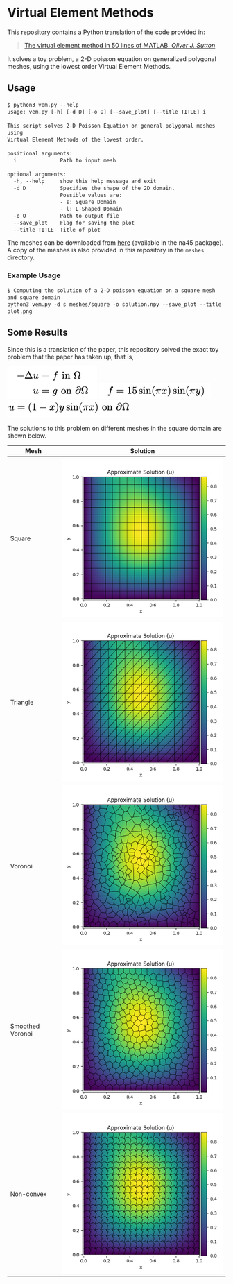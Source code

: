# Virtual Element Methods

This repository contains a Python translation of the code provided in:

>[The virtual element method in 50 lines of MATLAB. *Oliver J. Sutton*](https://dl.acm.org/doi/10.1007/s11075-016-0235-3)

It solves a toy problem, a 2-D poisson equation on generalized polygonal meshes, using the lowest order Virtual Element Methods.


## Usage

```
$ python3 vem.py --help
usage: vem.py [-h] [-d D] [-o O] [--save_plot] [--title TITLE] i

This script solves 2-D Poisson Equation on general polygonal meshes using
Virtual Element Methods of the lowest order.

positional arguments:
  i              Path to input mesh

optional arguments:
  -h, --help     show this help message and exit
  -d D           Specifies the shape of the 2D domain.
                 Possible values are:
                 - s: Square Domain
                 - l: L-Shaped Domain
  -o O           Path to output file
  --save_plot    Flag for saving the plot
  --title TITLE  Title of plot
```

The meshes can be downloaded from [here](http://www.netlib.org/numeralgo/) (available in the na45 package). A copy of the meshes is also provided in this repository in the `meshes` directory.


### Example Usage

```
$ Computing the solution of a 2-D poisson equation on a square mesh and square domain
python3 vem.py -d s meshes/square -o solution.npy --save_plot --title plot.png
```

## Some Results

Since this is a translation of the paper, this repository solved the exact toy problem that the paper has taken up, that is,

![problem](assets/problem.png "Problem")
![rhs](assets/rhs.png "RHS")
![boundary](assets/boundary.png "boundary")

The solutions to this problem on different meshes in the square domain are shown below.


| **Mesh** | **Solution** |
|------|--------|
| Square    | ![square](assets/plots/u_sd_s.png "square")    |
| Triangle    | ![triangle](assets/plots/u_sd_t.png "triangle")      |
| Voronoi | ![voronoi](assets/plots/u_sd_v.png "voronoi") |
| Smoothed Voronoi | ![svoronoi](assets/plots/u_sd_sv.png "smoothed") |
| Non-convex | ![nc](assets/plots/u_sd_nc.png "non convex") |



